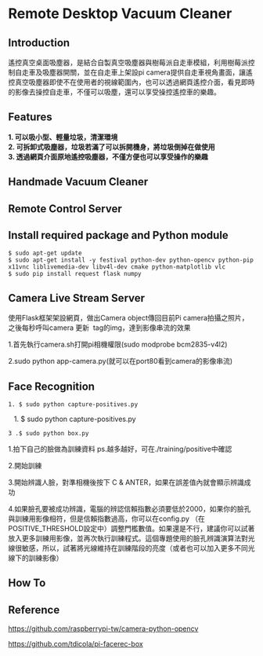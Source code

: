 # Remote Desktop Vacuum Cleaner
## Introduction
遙控真空桌面吸塵器，是結合自製真空吸塵器與樹莓派自走車模組，利用樹莓派控制自走車及吸塵器開關，並在自走車上架設pi camera提供自走車視角畫面，讓遙控真空吸塵器即使不在使用者的視線範圍內，也可以透過網頁遙控介面，看見即時的影像去操控自走車，不僅可以吸塵，還可以享受操控遙控車的樂趣。

## Features
**1. 可以吸小型、輕量垃圾，清潔環境**<br>
**2. 可拆卸式吸塵器，垃圾若滿了可以拆開機身，將垃圾倒掉在做使用**<br>
**3. 透過網頁介面原地遙控吸塵器，不僅方便也可以享受操作的樂趣**<br>

## Handmade Vacuum Cleaner
## Remote Control Server
## Install required package and Python module

    $ sudo apt-get update
    $ sudo apt-get install -y festival python-dev python-opencv python-pip x11vnc liblivemedia-dev libv4l-dev cmake python-matplotlib vlc
    $ sudo pip install request flask numpy    
## Camera Live Stream Server

使用Flask框架架設網頁，做出Camera object傳回目前Pi camera拍攝之照片，之後每秒呼叫camera 更新 <img> tag的img，達到影像串流的效果

1.首先執行camera.sh打開pi相機權限(sudo modprobe bcm2835-v4l2)

2.sudo python app-camera.py(就可以在port80看到camera的影像串流)

## Face Recognition

    1. $ sudo python capture-positives.py
    1. $ sudo python capture-positives.py 
    
    3 .$ sudo python box.py
        
1.拍下自己的臉做為訓練資料 ps.越多越好，可在./training/positive中確認

2.開始訓練

3.開始辨識人臉，對準相機後按下 C & ANTER，如果在誤差值內就會顯示辨識成功

4.如果臉孔要被成功辨識，電腦的辨認信賴指數必須要低於2000，如果你的臉孔與訓練用影像相符，但是信賴指數過高，你可以在config.py （在POSITIVE_THRESHOLD設定中）調整門檻數值。如果還是不行，建議你可以試著放入更多訓練用影像，並再次執行訓練程式。這個專題使用的臉孔辨識演算法對光線很敏感，所以，試著將光線維持在訓練階段的亮度（或者也可以加入更多不同光線下的訓練影像）

## How To

## Reference
https://github.com/raspberrypi-tw/camera-python-opencv

https://github.com/tdicola/pi-facerec-box




